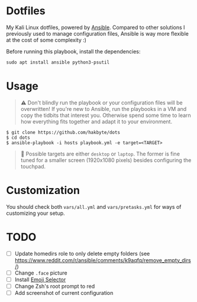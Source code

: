# Dotfiles

My Kali Linux dotfiles, powered by [Ansible](https://www.ansible.com/).
Compared to other solutions I previously used to manage configuration files,
Ansible is way more flexible at the cost of some complexity :)

Before running this playbook, install the dependencies:

```txt
sudo apt install ansible python3-psutil
```

# Usage

> :warning: Don't blindly run the playbook or your configuration files will
> be overwritten! If you're new to Ansible, run the playbooks in a VM and copy
> the tidbits that interest you. Otherwise spend some time to learn how
> everything fits together and adapt it to your environment.

```
$ git clone https://github.com/hakbyte/dots
$ cd dots
$ ansible-playbook -i hosts playbook.yml -e target=<TARGET>
```

> :memo: Possible targets are either `desktop` or `laptop`. The former is fine
> tuned for a smaller screen (1920x1080 pixels) besides configuring the
> touchpad.

# Customization

You should check both `vars/all.yml` and `vars/pretasks.yml` for ways of customizing
your setup.

# TODO

- [ ] Update homedirs role to only delete empty folders (see https://www.reddit.com/r/ansible/comments/k9aqfq/remove_empty_dirs/)
- [ ] Change `.face` picture
- [ ] Install [Emoji Selector](https://extensions.gnome.org/extension/1162/emoji-selector/)
- [ ] Change Zsh's root prompt to red
- [ ] Add screenshot of current configuration

